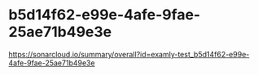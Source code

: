 # b5d14f62-e99e-4afe-9fae-25ae71b49e3e
https://sonarcloud.io/summary/overall?id=examly-test_b5d14f62-e99e-4afe-9fae-25ae71b49e3e

